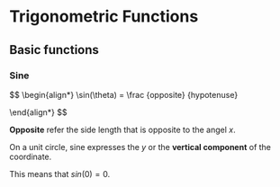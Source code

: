 # Trigonometric Functions

## Basic functions

### Sine

$$ 
\begin{align*}
\sin(\theta) = \frac {opposite} {hypotenuse} 

\end{align*}
$$

**Opposite** refer the side length that is opposite to the angel $x$.

On a unit circle, sine expresses the $y$ or the **vertical component** of the coordinate.

This means that $sin(0) = 0$.